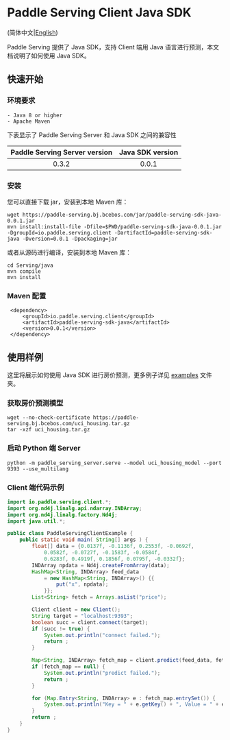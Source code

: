 # Paddle Serving Client Java SDK

(简体中文|[English](JAVA_SDK.md))

Paddle Serving 提供了 Java SDK，支持 Client 端用 Java 语言进行预测，本文档说明了如何使用 Java SDK。

## 快速开始

### 环境要求

```
- Java 8 or higher
- Apache Maven
```

下表显示了 Paddle Serving Server 和 Java SDK 之间的兼容性

| Paddle Serving Server version | Java SDK version |
| :---------------------------: | :--------------: |
|             0.3.2             |      0.0.1       |

### 安装

您可以直接下载 jar，安装到本地 Maven 库：

```shell
wget https://paddle-serving.bj.bcebos.com/jar/paddle-serving-sdk-java-0.0.1.jar
mvn install:install-file -Dfile=$PWD/paddle-serving-sdk-java-0.0.1.jar -DgroupId=io.paddle.serving.client -DartifactId=paddle-serving-sdk-java -Dversion=0.0.1 -Dpackaging=jar
```

或者从源码进行编译，安装到本地 Maven 库：

```shell
cd Serving/java
mvn compile
mvn install
```

### Maven 配置

```text
 <dependency>
     <groupId>io.paddle.serving.client</groupId>
     <artifactId>paddle-serving-sdk-java</artifactId>
     <version>0.0.1</version>
 </dependency>
```




## 使用样例

这里将展示如何使用 Java SDK 进行房价预测，更多例子详见 [examples](../java/examples) 文件夹。

### 获取房价预测模型

```shell
wget --no-check-certificate https://paddle-serving.bj.bcebos.com/uci_housing.tar.gz
tar -xzf uci_housing.tar.gz
```

### 启动 Python 端 Server

```shell
python -m paddle_serving_server.serve --model uci_housing_model --port 9393 --use_multilang 
```

### Client 端代码示例

```java
import io.paddle.serving.client.*;
import org.nd4j.linalg.api.ndarray.INDArray;
import org.nd4j.linalg.factory.Nd4j;
import java.util.*;

public class PaddleServingClientExample {
    public static void main( String[] args ) {
        float[] data = {0.0137f, -0.1136f, 0.2553f, -0.0692f,
            0.0582f, -0.0727f, -0.1583f, -0.0584f,
            0.6283f, 0.4919f, 0.1856f, 0.0795f, -0.0332f};
        INDArray npdata = Nd4j.createFromArray(data);
        HashMap<String, INDArray> feed_data
            = new HashMap<String, INDArray>() {{
                put("x", npdata);
            }};
        List<String> fetch = Arrays.asList("price");

        Client client = new Client();
        String target = "localhost:9393";
        boolean succ = client.connect(target);
        if (succ != true) {
            System.out.println("connect failed.");
            return ;
        }

        Map<String, INDArray> fetch_map = client.predict(feed_data, fetch);
        if (fetch_map == null) {
            System.out.println("predict failed.");
            return ;
        }

        for (Map.Entry<String, INDArray> e : fetch_map.entrySet()) {
            System.out.println("Key = " + e.getKey() + ", Value = " + e.getValue());
        }
        return ;
    }
}
```
